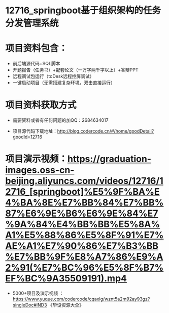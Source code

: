 #   12716_springboot基于组织架构的任务分发管理系统

#   项目资料包含：
*    前后端源代码+SQL脚本
*    开题报告（任务书）+配套论文（一万字两千字以上）+答辩PPT
*   远程调试包运行（toDesk远程控屏调试）
*   一键启动项目（无需搭建复杂环境，双击直接运行）


#   项目资料获取方式
*   需要资料或者有任何问题的加QQ：2684634017

*   项目源代码下载地址：http://blog.codercode.cn/#/home/goodDetail?goodId=12716

#  项目演示视频：https://graduation-images.oss-cn-beijing.aliyuncs.com/videos/12716/12716_[springboot]%E5%9F%BA%E4%BA%8E%E7%BB%84%E7%BB%87%E6%9E%B6%E6%9E%84%E7%9A%84%E4%BB%BB%E5%8A%A1%E5%88%86%E5%8F%91%E7%AE%A1%E7%90%86%E7%B3%BB%E7%BB%9F%E8%A7%86%E9%A2%91(%E7%BC%96%E5%8F%B7%EF%BC%9A35509191).mp4

*  5000+项目及演示视频 ：https://www.yuque.com/codercode/cqaxlg/wznt5a2m92ay93gz?singleDoc#lND3 《毕设资源大全》
